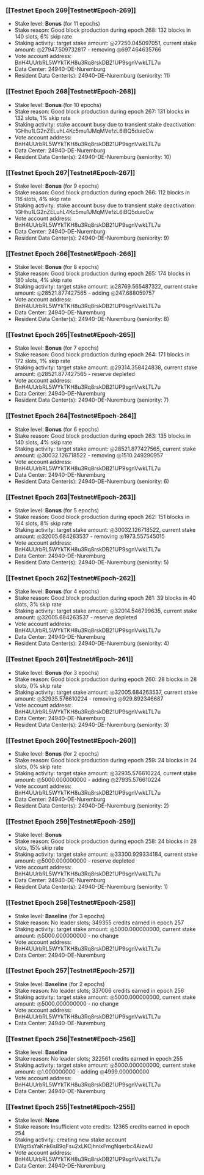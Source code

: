 ### [[Testnet Epoch 269|Testnet#Epoch-269]]
* Stake level: **Bonus** (for 11 epochs)
* Stake reason: Good block production during epoch 268: 132 blocks in 140 slots, 6% skip rate
* Staking activity: target stake amount: ◎27250.045097051, current stake amount: ◎27947.509732817 - removing ◎697.464635766
* Vote account address: BnH4UUrbRL5WYkTKH8u3Rq8rskDB21UP9sgnVwkLTL7u
* Data Center: 24940-DE-Nuremburg
* Resident Data Center(s): 24940-DE-Nuremburg (seniority: 11)
### [[Testnet Epoch 268|Testnet#Epoch-268]]
* Stake level: **Bonus** (for 10 epochs)
* Stake reason: Good block production during epoch 267: 131 blocks in 132 slots, 1% skip rate
* Staking activity: stake account busy due to transient stake deactivation: 1GHhu1LG2nZELuhL4Kc5mu1JMqMVefzL6iBQ5duicCw
* Vote account address: BnH4UUrbRL5WYkTKH8u3Rq8rskDB21UP9sgnVwkLTL7u
* Data Center: 24940-DE-Nuremburg
* Resident Data Center(s): 24940-DE-Nuremburg (seniority: 10)
### [[Testnet Epoch 267|Testnet#Epoch-267]]
* Stake level: **Bonus** (for 9 epochs)
* Stake reason: Good block production during epoch 266: 112 blocks in 116 slots, 4% skip rate
* Staking activity: stake account busy due to transient stake deactivation: 1GHhu1LG2nZELuhL4Kc5mu1JMqMVefzL6iBQ5duicCw
* Vote account address: BnH4UUrbRL5WYkTKH8u3Rq8rskDB21UP9sgnVwkLTL7u
* Data Center: 24940-DE-Nuremburg
* Resident Data Center(s): 24940-DE-Nuremburg (seniority: 9)
### [[Testnet Epoch 266|Testnet#Epoch-266]]
* Stake level: **Bonus** (for 8 epochs)
* Stake reason: Good block production during epoch 265: 174 blocks in 180 slots, 4% skip rate
* Staking activity: target stake amount: ◎28769.565487322, current stake amount: ◎28521.877427565 - adding ◎247.688059757
* Vote account address: BnH4UUrbRL5WYkTKH8u3Rq8rskDB21UP9sgnVwkLTL7u
* Data Center: 24940-DE-Nuremburg
* Resident Data Center(s): 24940-DE-Nuremburg (seniority: 8)
### [[Testnet Epoch 265|Testnet#Epoch-265]]
* Stake level: **Bonus** (for 7 epochs)
* Stake reason: Good block production during epoch 264: 171 blocks in 172 slots, 1% skip rate
* Staking activity: target stake amount: ◎29314.358424838, current stake amount: ◎28521.877427565 - reserve depleted
* Vote account address: BnH4UUrbRL5WYkTKH8u3Rq8rskDB21UP9sgnVwkLTL7u
* Data Center: 24940-DE-Nuremburg
* Resident Data Center(s): 24940-DE-Nuremburg (seniority: 7)
### [[Testnet Epoch 264|Testnet#Epoch-264]]
* Stake level: **Bonus** (for 6 epochs)
* Stake reason: Good block production during epoch 263: 135 blocks in 140 slots, 4% skip rate
* Staking activity: target stake amount: ◎28521.877427565, current stake amount: ◎30032.126718522 - removing ◎1510.249290957
* Vote account address: BnH4UUrbRL5WYkTKH8u3Rq8rskDB21UP9sgnVwkLTL7u
* Data Center: 24940-DE-Nuremburg
* Resident Data Center(s): 24940-DE-Nuremburg (seniority: 6)
### [[Testnet Epoch 263|Testnet#Epoch-263]]
* Stake level: **Bonus** (for 5 epochs)
* Stake reason: Good block production during epoch 262: 151 blocks in 164 slots, 8% skip rate
* Staking activity: target stake amount: ◎30032.126718522, current stake amount: ◎32005.684263537 - removing ◎1973.557545015
* Vote account address: BnH4UUrbRL5WYkTKH8u3Rq8rskDB21UP9sgnVwkLTL7u
* Data Center: 24940-DE-Nuremburg
* Resident Data Center(s): 24940-DE-Nuremburg (seniority: 5)
### [[Testnet Epoch 262|Testnet#Epoch-262]]
* Stake level: **Bonus** (for 4 epochs)
* Stake reason: Good block production during epoch 261: 39 blocks in 40 slots, 3% skip rate
* Staking activity: target stake amount: ◎32014.546799635, current stake amount: ◎32005.684263537 - reserve depleted
* Vote account address: BnH4UUrbRL5WYkTKH8u3Rq8rskDB21UP9sgnVwkLTL7u
* Data Center: 24940-DE-Nuremburg
* Resident Data Center(s): 24940-DE-Nuremburg (seniority: 4)
### [[Testnet Epoch 261|Testnet#Epoch-261]]
* Stake level: **Bonus** (for 3 epochs)
* Stake reason: Good block production during epoch 260: 28 blocks in 28 slots, 0% skip rate
* Staking activity: target stake amount: ◎32005.684263537, current stake amount: ◎32935.576610224 - removing ◎929.892346687
* Vote account address: BnH4UUrbRL5WYkTKH8u3Rq8rskDB21UP9sgnVwkLTL7u
* Data Center: 24940-DE-Nuremburg
* Resident Data Center(s): 24940-DE-Nuremburg (seniority: 3)
### [[Testnet Epoch 260|Testnet#Epoch-260]]
* Stake level: **Bonus** (for 2 epochs)
* Stake reason: Good block production during epoch 259: 24 blocks in 24 slots, 0% skip rate
* Staking activity: target stake amount: ◎32935.576610224, current stake amount: ◎5000.000000000 - adding ◎27935.576610224
* Vote account address: BnH4UUrbRL5WYkTKH8u3Rq8rskDB21UP9sgnVwkLTL7u
* Data Center: 24940-DE-Nuremburg
* Resident Data Center(s): 24940-DE-Nuremburg (seniority: 2)
### [[Testnet Epoch 259|Testnet#Epoch-259]]
* Stake level: **Bonus**
* Stake reason: Good block production during epoch 258: 24 blocks in 28 slots, 15% skip rate
* Staking activity: target stake amount: ◎33300.929334184, current stake amount: ◎5000.000000000 - reserve depleted
* Vote account address: BnH4UUrbRL5WYkTKH8u3Rq8rskDB21UP9sgnVwkLTL7u
* Data Center: 24940-DE-Nuremburg
* Resident Data Center(s): 24940-DE-Nuremburg (seniority: 1)
### [[Testnet Epoch 258|Testnet#Epoch-258]]
* Stake level: **Baseline** (for 3 epochs)
* Stake reason: No leader slots; 349355 credits earned in epoch 257
* Staking activity: target stake amount: ◎5000.000000000, current stake amount: ◎5000.000000000 - no change
* Vote account address: BnH4UUrbRL5WYkTKH8u3Rq8rskDB21UP9sgnVwkLTL7u
* Data Center: 24940-DE-Nuremburg
### [[Testnet Epoch 257|Testnet#Epoch-257]]
* Stake level: **Baseline** (for 2 epochs)
* Stake reason: No leader slots; 337006 credits earned in epoch 256
* Staking activity: target stake amount: ◎5000.000000000, current stake amount: ◎5000.000000000 - no change
* Vote account address: BnH4UUrbRL5WYkTKH8u3Rq8rskDB21UP9sgnVwkLTL7u
* Data Center: 24940-DE-Nuremburg
### [[Testnet Epoch 256|Testnet#Epoch-256]]
* Stake level: **Baseline**
* Stake reason: No leader slots; 322561 credits earned in epoch 255
* Staking activity: target stake amount: ◎5000.000000000, current stake amount: ◎1.000000000 - adding ◎4999.000000000
* Vote account address: BnH4UUrbRL5WYkTKH8u3Rq8rskDB21UP9sgnVwkLTL7u
* Data Center: 24940-DE-Nuremburg
### [[Testnet Epoch 255|Testnet#Epoch-255]]
* Stake level: **None**
* Stake reason: Insufficient vote credits: 12365 credits earned in epoch 254
* Staking activity: creating new stake account EWgt5sYaKnk6s89qFsu2xLKCjhnixFmgNqerbc4AizwU
* Vote account address: BnH4UUrbRL5WYkTKH8u3Rq8rskDB21UP9sgnVwkLTL7u
* Data Center: 24940-DE-Nuremburg